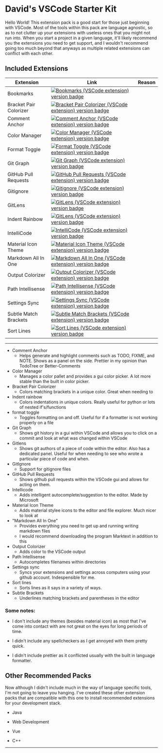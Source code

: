 # David's VSCode Starter Kit

Hello World! This extension pack is a good start for those just beginning with VSCode. Most of the tools within this pack are language agnostic, so as to not clutter up your extensions with useless ones that you might not run into. When you start a project in a given language, it'll likely recommend you the extensions you need to get support, and I wouldn't recommend going too much beyond that anyways as multiple related extensions can conflict with each other.

## Included Extensions

| Extension              | Link                                                                                                                                                                                                                                                                                                             | Reason |
| ---------------------- | ---------------------------------------------------------------------------------------------------------------------------------------------------------------------------------------------------------------------------------------------------------------------------------------------------------------- | ------ |
| Bookmarks              | [![Bookmarks (VSCode extension) version badge](https://vsmarketplacebadge.apphb.com/version-short/alefragnani.Bookmarks.svg?color=blue&style=?style=for-the-badge&logo=visual-studio-code)](https://marketplace.visualstudio.com/items?itemName=alefragnani.Bookmarks)                                           |        |
| Bracket Pair Colorizer | [![Bracket Pair Colorizer (VSCode extension) version badge](https://vsmarketplacebadge.apphb.com/version-short/CoenraadS.bracket-pair-colorizer-2.svg?color=blue&style=?style=for-the-badge&logo=visual-studio-code)](https://marketplace.visualstudio.com/items?itemName=CoenraadS.bracket-pair-colorizer-2)    |        |
| Comment Anchor         | [![Comment Anchor (VSCode extension) version badge](https://vsmarketplacebadge.apphb.com/version-short/exodiusstudios.comment-anchors.svg?color=blue&style=?style=for-the-badge&logo=visual-studio-)](https://marketplace.visualstudio.com/items?itemName=exodiusstudios.comment-anchors)                        |        |
| Color Manager          | [![Color Manager (VSCode extension) version badge](https://vsmarketplacebadge.apphb.com/version-short/royaction.color-manager.svg?color=blue&style=?style=for-the-badge&logo=visual-studio-)](https://marketplace.visualstudio.com/items?itemName=royaction.color-manager)                                       |        |
| Format Toggle          | [![Format Toggle (VSCode extension) version badge](https://vsmarketplacebadge.apphb.com/version-short/tombonnike.vscode-status-bar-format-toggle.svg?color=blue&style=?style=for-the-badge&logo=visual-studio-)](https://marketplace.visualstudio.com/items?itemName=tombonnike.vscode-status-bar-format-toggle) |        |
| Git Graph              | [![Git Graph (VSCode extension) version badge](https://vsmarketplacebadge.apphb.com/version-short/mhutchie.git-graph.svg?color=blue&style=?style=for-the-badge&logo=visual-studio-)](https://marketplace.visualstudio.com/items?itemName=mhutchie.git-graph)                                                     |        |
| GitHub Pull Requests   | [![GitHub Pull Requests (VSCode extension) version badge](https://vsmarketplacebadge.apphb.com/version-short/GitHub.vscode-pull-request-github.svg?color=blue&style=?style=for-the-badge&logo=visual-studio-)](https://marketplace.visualstudio.com/items?itemName=GitHub.vscode-pull-request-github)            |        |
| Gitignore              | [![Gitignore (VSCode extension) version badge](https://vsmarketplacebadge.apphb.com/version-short/codezombiech.gitignore.svg?color=blue&style=?style=for-the-badge&logo=visual-studio-)](https://marketplace.visualstudio.com/items?itemName=codezombiech.gitignore)                                             |        |
| GitLens                | [![GitLens (VSCode extension) version badge](https://vsmarketplacebadge.apphb.com/version-short/eamodio.gitlens.svg?color=blue&style=?style=for-the-badge&logo=visual-studio-code)](https://marketplace.visualstudio.com/items?itemName=eamodio.gitlens)                                                         |        |
| Indent Rainbow         | [![GitLens (VSCode extension) version badge](https://vsmarketplacebadge.apphb.com/version-short/eamodio.gitlens.svg?color=blue&style=?style=for-the-badge&logo=visual-studio-co)](https://marketplace.visualstudio.com/items?itemName=oderwat.indent-rainbow)                                                    |        |
| IntelliCode            | [![IntelliCode (VSCode extension) version badge](https://vsmarketplacebadge.apphb.com/version-short/VisualStudioExptTeam.vscodeintellicode.svg?color=blue&style=?style=for-the-badge&logo=visual-studio-code)](https://marketplace.visualstudio.com/items?itemName=VisualStudioExptTeam.vscodeintellicode)       |        |
| Material Icon Theme    | [![Material Icon Theme (VSCode extension) version badge](https://vsmarketplacebadge.apphb.com/version-short/PKief.material-icon-theme.svg?color=blue&style=?style=for-the-badge&logo=visual-studio-code)](https://marketplace.visualstudio.com/items?itemName=PKief.material-icon-theme)                         |        |
| Markdown All In One    | [![Markdown All In One (VSCode extension) version badge](https://vsmarketplacebadge.apphb.com/version-short/yzhang.markdown-all-in-one.svg?color=blue&style=?style=for-the-badge&logo=visual-studio-code)](https://marketplace.visualstudio.com/items?itemName=yzhang.markdown-all-in-one)                       |        |
| Output Colorizer       | [![Output Colorizer (VSCode extension) version badge](https://vsmarketplacebadge.apphb.com/version-short/IBM.output-colorizer.svg?color=blue&style=?style=for-the-badge&logo=visual-studio-code)](https://marketplace.visualstudio.com/items?itemName=IBM.output-colorizer)                                      |        |
| Path Intellisense      | [![Path Intellisense (VSCode extension) version badge](https://vsmarketplacebadge.apphb.com/version-short/christian-kohler.path-intellisense.svg?color=blue&style=?style=for-the-badge&logo=visual-studio-code)](https://marketplace.visualstudio.com/items?itemName=christian-kohler.path-intellisense)         |        |
| Settings Sync          | [![Settings Sync (VSCode extension) version badge](https://vsmarketplacebadge.apphb.com/version-short/Shan.code-settings-sync.svg?color=blue&style=?style=for-the-badge&logo=visual-studio-code)](https://marketplace.visualstudio.com/items?itemName=Shan.code-settings-sync)                                   |        |
| Subtle Match Brackets  | [![Subtle Match Brackets (VSCode extension) version badge](https://vsmarketplacebadge.apphb.com/version-short/rafamel.subtle-brackets.svg?color=blue&style=?style=for-the-badge&logo=visual-studio-code)](https://marketplace.visualstudio.com/items?itemName=rafamel.subtle-brackets)                           |        |
| Sort Lines             | [![Sort Lines (VSCode extension) version badge](https://vsmarketplacebadge.apphb.com/version-short/tyriar.sort-lines.svg?color=blue&style=?style=for-the-badge&logo=visual-studio-code)](https://marketplace.visualstudio.com/items?itemName=tyriar.sort-lines)                                                  |        |

---

- Comment Anchor
  - Helps generate and highlight comments such as TODO, FIXME, and NOTE. Shows as a panel on the side. Prettier in my opinion than TodoTree or Better-Comments
- Color Manager
  - Manages a color pallet and provides a gui color picker. A lot more stable than the built in color picker.
- Bracket Pair Colorizer
  - Colors matching brackets in a unique color. Great when needing to 
- Indent rainbow
  - Colors indentations in unique colors. Really useful for python or lots of nested if's/functions
- format toggle
  - Toggles formatting on and off. Useful for if a formatter is not working properly on a file
- Git Graph
  - Shows git history in a gui within VSCode and allows you to click on a commit and look at what was changed within VSCode
- Gitlens
  - Shows git authors of a piece of code within the editor. Also has a dedicated panel. Useful for when needing to see who wrote a particular piece of code and when.
- GitIgnore
  - Support for gitignore files
- GitHub Pull Requests
  - Shows github pull requests within the VSCode gui and allows for acting on them.
- Intellicode
  - Adds intelligent autocomplete/suggestion to the editor. Made by Microsoft
- Material Icon Theme
  - Adds material stylee icons to the editor and file explorer. Much nicer to look at
- "Markdown All In One"
  - Provides everything you need to get up and running writing markdown files
  - I would recommend downloading the program Marktext in addition to this
- Output Colorizer
  - Adds color to the VSCode output
- Path Intellisense
  - Autocompletes filenames within directories
- Settings sync
  - Syncs your extensions and settings across computers using your github account. Indespensible for me.
- Sort lines
  - Sorts lines as it says in a variety of ways.
- Subtle Brackets
  - Underlines matching brackets and parentheses in the editor

### Some notes:

- I don't include any themes (besides material icon) as most that I've come into contact with are not great on the eyes for long periods of time.

- I didn't include any spellcheckers as I get annoyed with them pretty quick.

- I didn't include prettier as it conflicted usually with the built in language formatter.

## Other Recommended Packs

Now although I didn't include much in the way of language specific tools, I'm not going to leave you hanging. I've created these other extension packs that are compatible with this one to install recommended extensions for your development stack.

- Java

- Web Development

- Vue

- C++

---
